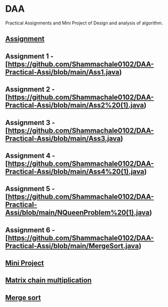 # DAA
Practical Assignments and Mini Project of Design and analysis of algorithm.


## [Assignment]()

## Assignment 1 - [https://github.com/Shammachale0102/DAA-Practical-Assi/blob/main/Ass1.java)
## Assignment 2 - [https://github.com/Shammachale0102/DAA-Practical-Assi/blob/main/Ass2%20(1).java)
## Assignment 3 - [https://github.com/Shammachale0102/DAA-Practical-Assi/blob/main/Ass3.java)
## Assignment 4 - [https://github.com/Shammachale0102/DAA-Practical-Assi/blob/main/Ass4%20(1).java)
## Assignment 5 - [https://github.com/Shammachale0102/DAA-Practical-Assi/blob/main/NQueenProblem%20(1).java)
## Assignment 6 - [https://github.com/Shammachale0102/DAA-Practical-Assi/blob/main/MergeSort.java)

## [Mini Project]()
## [Matrix chain multiplication](https://github.com/Shammachale0102/DAA/blob/main/MiniProject/Matrix%20Multiplication.cpp)
## [Merge sort](https://github.com/Shammachale0102/DAA/blob/main/MiniProject/Merge%20sort.cpp)
